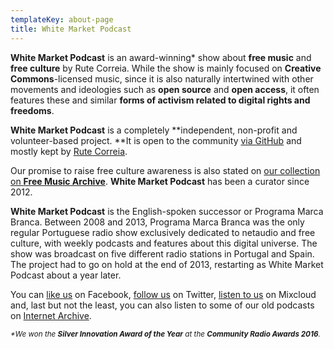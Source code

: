 ```yaml
---
templateKey: about-page
title: White Market Podcast
---
```

**White Market Podcast** is an award-winning* show about **free music** and **free culture** by Rute Correia. While the show is mainly focused on **Creative Commons**-licensed music, since it is also naturally intertwined with other movements and ideologies such as **open source** and **open access**, it often features these and similar **forms of activism related to digital rights and freedoms**.

**White Market Podcast** is a completely **independent, non-profit and volunteer-based project. **It is open to the community [via GitHub](https://github.com/WhiteMarketPodcast) and mostly kept by [Rute Correia](https://aariops.github.io/).

Our promise to raise free culture awareness is also stated on [our collection on **Free Music Archive**](http://freemusicarchive.org/curator/programamarcabranca/). **White Market Podcast** has been a curator since 2012.

**White Market Podcast** is the English-spoken successor or Programa Marca Branca. Between 2008 and 2013, Programa Marca Branca was the only regular Portuguese radio show exclusively dedicated to netaudio and free culture, with weekly podcasts and features about this digital universe. The show was broadcast on five different radio stations in Portugal and Spain. The project had to go on hold at the end of 2013, restarting as White Market Podcast about a year later.

You can [like us](https://www.facebook.com/whitemarketpodcast) on Facebook, [follow us](https://twitter.com/WhiteMarketCast) on Twitter, [listen to us](https://www.mixcloud.com/whitemarketpodcast/) on Mixcloud and, last but not the least, you can also listen to some of our old podcasts on [Internet Archive](https://archive.org/search.php?query=creator%3A%22White+Market+Podcast%22).

_<small>*We won the **Silver Innovation Award of the Year** at the **Community Radio Awards 2016**.</small>_
